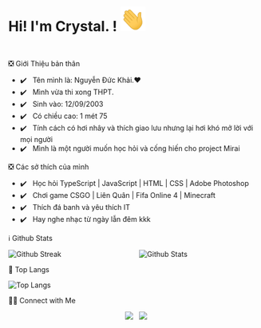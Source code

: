 <h1> Hi! I'm Crystal. ! <img src="https://github.com/YadneshKhode/Hi.gif/blob/main/Hi.gif" width="50"></h1> 


<br>

❎ Giới Thiệu bản thân

- ✔️ &nbsp; Tên mình là: Nguyễn Đức Khải.❤️️
- ✔️ &nbsp; Mình vừa thi xong THPT.
- ✔️ &nbsp; Sinh vào: 12/09/2003
- ✔️ &nbsp; Có chiều cao: 1 mét 75
- ✔️ &nbsp; Tính cách có hơi nhây và thích giao lưu nhưng lại hơi khó mở lời với mọi người
- ✔️ &nbsp; Mình là một người muốn học hỏi và cống hiến cho project Mirai

❎ Các sở thích của mình

- ✔️ &nbsp; Học hỏi TypeScript | JavaScript | HTML | CSS | Adobe Photoshop
- ✔️ &nbsp; Chơi game CSGO | Liên Quân | Fifa Online 4 | Minecraft
- ✔️ &nbsp; Thích đá banh và yêu thích IT
- ✔️ &nbsp; Hay nghe nhạc từ ngày lẫn đêm kkk


ℹ️ Github Stats

<img src="https://github-readme-stats.vercel.app/api?username=Crystal7826&include_all_commits=true&count_private=true&show_icons=true&custom_title=Pro%20Coder%20Mew%27s%20GitHub%20Stats&line_height=20&title_color=7A7ADB&icon_color=2234AE&text_color=D3D3D3&bg_color=0,000000,130F40" alt = "Github Stats" width="48%" align="right">
<img src="http://github-readme-streak-stats.herokuapp.com?user=Crystal7826&theme=neon-palenight" alt = "Github Streak" width="41%" >

📖 Top Langs

   ![Top Langs](https://github-readme-stats.vercel.app/api/top-langs/?username=Crystal7826&text_color=daf7dc&bg_color=151515)

🤝🏻 Connect with Me

<p align="center">
&nbsp; <a href="https://github.com/Crystal7826" target="_blank" rel="noopener noreferrer"><img src="https://img.icons8.com/plasticine/100/000000/github.png" width="100" /></a>
&nbsp; <a href="https://steamcommunity.com/id/...." target="_blank" rel="noopener noreferrer"><img src="https://img.icons8.com/plasticine/100/000000/steam.png"  width="97" /></a>
